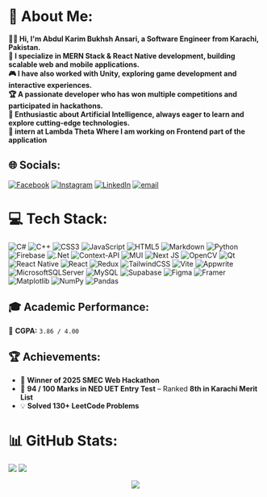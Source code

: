 # 💫 About Me:
**👨‍💻 Hi, I'm  Abdul Karim Bukhsh Ansari, a Software Engineer from Karachi, Pakistan.** <br> **🚀 I specialize in MERN Stack & React Native development, building scalable web and mobile applications.** <br> **🎮 I have also worked with Unity, exploring game development and interactive experiences.** <br> **🏆 A passionate developer who has won multiple competitions and participated in hackathons.** <br> **🤖 Enthusiastic about Artificial Intelligence, always eager to learn and explore cutting-edge technologies.** <br> **💼 intern at Lambda Theta Where I am working on Frontend part of the application** <br> 


## 🌐 Socials:
[![Facebook](https://img.shields.io/badge/Facebook-%231877F2.svg?logo=Facebook&logoColor=white)](https://facebook.com/kareem.ansari.3939) [![Instagram](https://img.shields.io/badge/Instagram-%23E4405F.svg?logo=Instagram&logoColor=white)](https://instagram.com/kareem.ansari.3939) [![LinkedIn](https://img.shields.io/badge/LinkedIn-%230077B5.svg?logo=linkedin&logoColor=white)](https://linkedin.com/in/abdul-karim-bukhsh-ansari) [![email](https://img.shields.io/badge/Email-D14836?logo=gmail&logoColor=white)](mailto:hiddenmystery621@gmail.com) 

# 💻 Tech Stack:
![C#](https://img.shields.io/badge/c%23-%23239120.svg?style=for-the-badge&logo=csharp&logoColor=white) ![C++](https://img.shields.io/badge/c++-%2300599C.svg?style=for-the-badge&logo=c%2B%2B&logoColor=white) ![CSS3](https://img.shields.io/badge/css3-%231572B6.svg?style=for-the-badge&logo=css3&logoColor=white) ![JavaScript](https://img.shields.io/badge/javascript-%23323330.svg?style=for-the-badge&logo=javascript&logoColor=%23F7DF1E) ![HTML5](https://img.shields.io/badge/html5-%23E34F26.svg?style=for-the-badge&logo=html5&logoColor=white) ![Markdown](https://img.shields.io/badge/markdown-%23000000.svg?style=for-the-badge&logo=markdown&logoColor=white) ![Python](https://img.shields.io/badge/python-3670A0?style=for-the-badge&logo=python&logoColor=ffdd54) ![Firebase](https://img.shields.io/badge/firebase-%23039BE5.svg?style=for-the-badge&logo=firebase) ![.Net](https://img.shields.io/badge/.NET-5C2D91?style=for-the-badge&logo=.net&logoColor=white) ![Context-API](https://img.shields.io/badge/Context--Api-000000?style=for-the-badge&logo=react) ![MUI](https://img.shields.io/badge/MUI-%230081CB.svg?style=for-the-badge&logo=mui&logoColor=white) ![Next JS](https://img.shields.io/badge/Next-black?style=for-the-badge&logo=next.js&logoColor=white) ![OpenCV](https://img.shields.io/badge/opencv-%23white.svg?style=for-the-badge&logo=opencv&logoColor=white) ![Qt](https://img.shields.io/badge/Qt-%23217346.svg?style=for-the-badge&logo=Qt&logoColor=white) ![React Native](https://img.shields.io/badge/react_native-%2320232a.svg?style=for-the-badge&logo=react&logoColor=%2361DAFB) ![React](https://img.shields.io/badge/react-%2320232a.svg?style=for-the-badge&logo=react&logoColor=%2361DAFB) ![Redux](https://img.shields.io/badge/redux-%23593d88.svg?style=for-the-badge&logo=redux&logoColor=white) ![TailwindCSS](https://img.shields.io/badge/tailwindcss-%2338B2AC.svg?style=for-the-badge&logo=tailwind-css&logoColor=white) ![Vite](https://img.shields.io/badge/vite-%23646CFF.svg?style=for-the-badge&logo=vite&logoColor=white) ![Appwrite](https://img.shields.io/badge/Appwrite-%23FD366E.svg?style=for-the-badge&logo=appwrite&logoColor=white) ![MicrosoftSQLServer](https://img.shields.io/badge/Microsoft%20SQL%20Server-CC2927?style=for-the-badge&logo=microsoft%20sql%20server&logoColor=white) ![MySQL](https://img.shields.io/badge/mysql-4479A1.svg?style=for-the-badge&logo=mysql&logoColor=white) ![Supabase](https://img.shields.io/badge/Supabase-3ECF8E?style=for-the-badge&logo=supabase&logoColor=white) ![Figma](https://img.shields.io/badge/figma-%23F24E1E.svg?style=for-the-badge&logo=figma&logoColor=white) ![Framer](https://img.shields.io/badge/Framer-black?style=for-the-badge&logo=framer&logoColor=blue) ![Matplotlib](https://img.shields.io/badge/Matplotlib-%23ffffff.svg?style=for-the-badge&logo=Matplotlib&logoColor=black) ![NumPy](https://img.shields.io/badge/numpy-%23013243.svg?style=for-the-badge&logo=numpy&logoColor=white) ![Pandas](https://img.shields.io/badge/pandas-%23150458.svg?style=for-the-badge&logo=pandas&logoColor=white)

## 🎓 Academic Performance:
🎯 **CGPA:** `3.86 / 4.00`

## 🏆 Achievements:
- 🏅 **Winner of 2025 SMEC Web Hackathon**  
- 🎯 **94 / 100 Marks in NED UET Entry Test** – Ranked **8th in Karachi Merit List**  
- 💡 **Solved 130+ LeetCode Problems** 

# 📊 GitHub Stats:
![](https://github-readme-stats.vercel.app/api?username=AbdulKarimBukhshAnsari&theme=dark&hide_border=false&include_all_commits=true&count_private=true) ![](https://github-readme-stats.vercel.app/api/top-langs/?username=AbdulKarimBukhshAnsari&theme=dark&hide_border=false&include_all_commits=true&count_private=true&layout=compact)
<br/>

<p align="center">
  <img src="https://nirzak-streak-stats.vercel.app/?user=AbdulKarimBukhshAnsari&theme=dark&hide_border=false"/>
</p>






